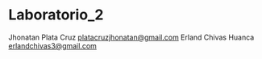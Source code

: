 # Laboratorio_2
Jhonatan Plata Cruz         platacruzjhonatan@gmail.com
Erland Chivas Huanca        erlandchivas3@gmail.com
